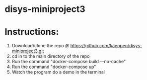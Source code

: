 # disys-miniproject3

# Instructions: 
1. Download/clone the repo @ https://github.com/kaeppen/disys-miniproject3.git
2. cd in to the main directory of the repo 
3. Run the command "docker-compose build --no-cache" 
4. Run the command "docker-compose up" 
5. Watch the program do a demo in the terminal
